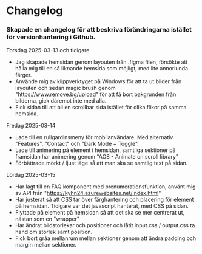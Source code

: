 # Changelog

### Skapade en changelog för att beskriva förändringarna istället för versionhantering i Github.

Torsdag 2025-03-13 och tidigare
- Jag skapade hemsidan genom layouten från .figma filen, försökte att hålla mig till en så liknande hemsida som möjligt, med lite annorlunda färger. 
- Använde mig av klippverktyget på Windows för att ta ut bilder från layouten och sedan magic brush genom "https://www.remove.bg/upload" för att få bort bakgrunden från bilderna, gick däremot inte med alla.
- Fick sidan till att bli en scrollbar sida istället för olika flikor på samma hemsida.

Fredag 2025-03-14
- Lade till en rullgardinsmeny för mobilanvändare. Med alternativ "Features", "Contact" och "Dark Mode + Toggle".
- Lade till animering på element i hemsidan, samtliga sektioner på framsidan har animering genom "AOS - Animate on scroll library"
- Förbättrade mörkt / ljust läge så att man ska se samtlig text på sidan.

Lördag 2025-03-15
- Har lagt till en FAQ komponent med prenumerationsfunktion, använt mig av API från "https://kyhn24.azurewebsites.net/index.html"
- Har justerat så att CSS tar över färghantering och placering för element på hemsidan. Tidigare var det javascript hanterat, med CSS på sidan.
- Flyttade på element på hemsidan så att det ska se mer centrerat ut, nästan som en "wrapper"
- Har ändrat bildstorlekar och positioner och låtit input.css / output.css ta hand om storlek samt position. 
- Fick bort gråa mellanrum mellan sektioner genom att ändra padding och margin mellan sektioner.

